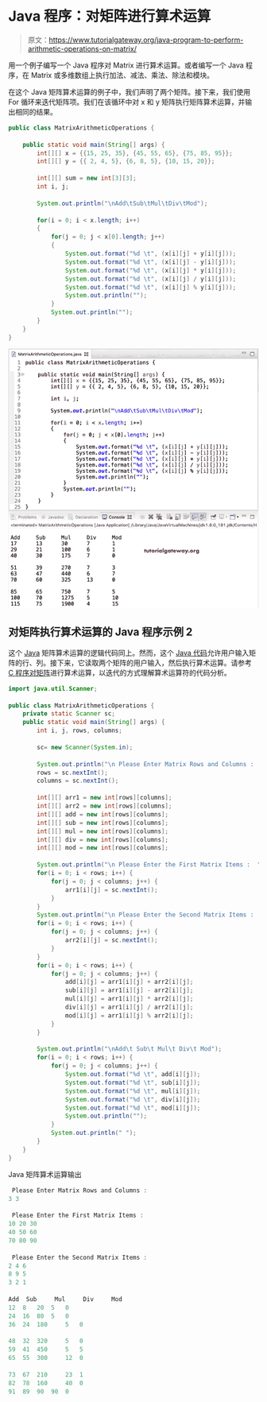 # Java 程序：对矩阵进行算术运算

> 原文：<https://www.tutorialgateway.org/java-program-to-perform-arithmetic-operations-on-matrix/>

用一个例子编写一个 Java 程序对 Matrix 进行算术运算。或者编写一个 Java 程序，在 Matrix 或多维数组上执行加法、减法、乘法、除法和模块。

在这个 Java 矩阵算术运算的例子中，我们声明了两个矩阵。接下来，我们使用 For 循环来迭代矩阵项。我们在该循环中对 x 和 y 矩阵执行矩阵算术运算，并输出相同的结果。

```java
public class MatrixArithmeticOperations {

	public static void main(String[] args) {
		int[][] x = {{15, 25, 35}, {45, 55, 65}, {75, 85, 95}};
		int[][] y = {{ 2, 4, 5}, {6, 8, 5}, {10, 15, 20}};

		int[][] sum = new int[3][3];
		int i, j;

		System.out.println("\nAdd\tSub\tMul\tDiv\tMod");

		for(i = 0; i < x.length; i++)
		{
			for(j = 0; j < x[0].length; j++)
			{
				System.out.format("%d \t", (x[i][j] + y[i][j]));
				System.out.format("%d \t", (x[i][j] - y[i][j]));
				System.out.format("%d \t", (x[i][j] * y[i][j]));
				System.out.format("%d \t", (x[i][j] / y[i][j]));
				System.out.format("%d \t", (x[i][j] % y[i][j]));
				System.out.println("");
			}
			System.out.println("");
		}
	}
}
```

![Java program to perform Arithmetic operations on Matrix 1](img/02630aee92bbdaa896b3d5d2c523ea62.png)

## 对矩阵执行算术运算的 Java 程序示例 2

这个 [Java](https://www.tutorialgateway.org/java-tutorial/) 矩阵算术运算的逻辑代码同上。然而，这个 [Java 代码](https://www.tutorialgateway.org/learn-java-programs/)允许用户输入矩阵的行、列。接下来，它读取两个矩阵的用户输入，然后执行算术运算。请参考 [C 程序对矩阵](https://www.tutorialgateway.org/c-program-to-perform-arithmetic-operations-on-multi-dimensional-arrays/)进行算术运算，以迭代的方式理解算术运算符的代码分析。

```java
import java.util.Scanner;

public class MatrixArithmeticOperations {
	private static Scanner sc;
	public static void main(String[] args) {
		int i, j, rows, columns;

		sc= new Scanner(System.in);

		System.out.println("\n Please Enter Matrix Rows and Columns :  ");
		rows = sc.nextInt();
		columns = sc.nextInt();

		int[][] arr1 = new int[rows][columns];
		int[][] arr2 = new int[rows][columns];
		int[][] add = new int[rows][columns];
		int[][] sub = new int[rows][columns];
		int[][] mul = new int[rows][columns];
		int[][] div = new int[rows][columns];
		int[][] mod = new int[rows][columns];

		System.out.println("\n Please Enter the First Matrix Items :  ");
		for(i = 0; i < rows; i++) {
			for(j = 0; j < columns; j++) {
				arr1[i][j] = sc.nextInt();
			}		
		}
		System.out.println("\n Please Enter the Second Matrix Items :  ");
		for(i = 0; i < rows; i++) {
			for(j = 0; j < columns; j++) {
				arr2[i][j] = sc.nextInt();
			}		
		}
		for(i = 0; i < rows; i++) {
			for(j = 0; j < columns; j++) {
				add[i][j] = arr1[i][j] + arr2[i][j];
				sub[i][j] = arr1[i][j] - arr2[i][j];
				mul[i][j] = arr1[i][j] * arr2[i][j];
				div[i][j] = arr1[i][j] / arr2[i][j];
				mod[i][j] = arr1[i][j] % arr2[i][j];
			}		
		}

		System.out.println("\nAdd\t Sub\t Mul\t Div\t Mod");
		for(i = 0; i < rows; i++) {
			for(j = 0; j < columns; j++) {
				System.out.format("%d \t", add[i][j]);
				System.out.format("%d \t", sub[i][j]);
				System.out.format("%d \t", mul[i][j]);
				System.out.format("%d \t", div[i][j]);
				System.out.format("%d \t", mod[i][j]);
				System.out.println("");
			}
			System.out.println(" ");
		}
	}
}
```

Java 矩阵算术运算输出

```java
 Please Enter Matrix Rows and Columns :  
3 3

 Please Enter the First Matrix Items :  
10 20 30
40 50 60
70 80 90

 Please Enter the Second Matrix Items :  
2 4 6
8 9 5
3 2 1

Add	 Sub	 Mul	 Div	 Mod
12 	8 	20 	5 	0 	
24 	16 	80 	5 	0 	
36 	24 	180 	5 	0 	

48 	32 	320 	5 	0 	
59 	41 	450 	5 	5 	
65 	55 	300 	12 	0 	

73 	67 	210 	23 	1 	
82 	78 	160 	40 	0 	
91 	89 	90 	90 	0 
```